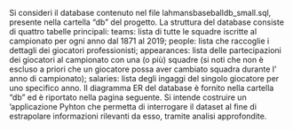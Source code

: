 Si consideri il database contenuto nel file lahmansbaseballdb_small.sql, presente nella cartella “db” del progetto.
La struttura del database consiste di quattro tabelle principali: teams: lista di tutte le squadre iscritte al campionato
per ogni anno dal 1871 al 2019; people: lista che raccoglie i dettagli dei giocatori professionisti; appearances: lista delle
partecipazioni dei giocatori al campionato con una (o più) squadre (si noti che non è escluso a priori che un giocatore
possa aver cambiato squadra durante l’
anno di campionato); salaries: lista degli ingaggi del singolo giocatore per uno
specifico anno. Il diagramma ER del database è fornito nella cartella “db” ed è riportato nella pagina seguente.
Si intende costruire un
’applicazione Pyhton che permetta di interrogare il dataset al fine di estrapolare informazioni rilevanti da esso, tramite analisi approfondite.
